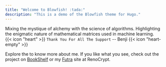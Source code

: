 ```yaml
---
title: "Welcome to Blowfish! :tada:"
description: "This is a demo of the Blowfish theme for Hugo."
---
```


<div class="px-4 py-2 font-bold rounded-md bg-primary-100 dark:bg-primary-900">Mixing the mystique of alchemy with the science of algorithms. Highlighting the enigmatic nature of mathematical matrices used in machine learning.</div>


<div class="flex px-4 py-2 mb-8 mt-4 text-base rounded-md bg-primary-100 dark:bg-primary-900">
  <span class="flex items-center ltr:pr-3 rtl:pl-3 text-primary-400">
    {{< icon "heart" >}}
  </span>
  <span class="flex items-center justify-between grow dark:text-neutral-300">
    <span class="prose dark:prose-invert"><code id="layout">Thank You For All The Support</code> -- Benji </span> 
    <span class="flex items-center ltr:pr-3 rtl:pl-3 text-primary-400">
    {{< icon "heart-empty" >}}
  </span>
  </span>
</div>

Explore the to know more about me. If you like what you see, check out the project on <a target="_blank" href="https://book.renocrypt.com">BookShelf</a> or my <a target="_blank" href="https://futra.renocrypt.com">Futra</a> site at RenoCrypt.